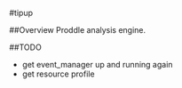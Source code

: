 #tipup

##Overview
Proddle analysis engine.

##TODO
- get event_manager up and running again
- get resource profile
